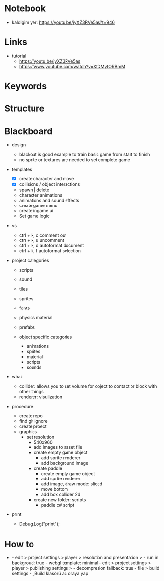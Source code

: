 # Notebook
- kaldigim yer: https://youtu.be/jyXZ3RVe5as?t=946

# Links
- tutorial
    - https://youtu.be/jyXZ3RVe5as
    - https://www.youtube.com/watch?v=XtQMytORBmM

# Keywords

# Structure

# Blackboard
- design
    - blackout is good example to train basic game from start to finish
    - no sprite or textures are needed to set complete game

- templates
    - [x] create character and move
    - [x] collisions / object interactions 
    - spawn | delete
    - character animations
    - animations and sound effects
    - create game menu
    - create ingame ui
    - Set game logic

- vs
    - ctrl + k, c       comment out
    - ctrl + k, u       uncomment
    - ctrl + k, d       autoformat document
    - ctrl + k, f       autoformat selection

- project categories
    - scripts
    - sound
    - tiles
    - sprites
    - fonts
    - physics material
    - prefabs

    - object specific categories
        - animations
        - sprites
        - material
        - scripts
        - sounds

- what
    - collider: allows you to set volume for object to contact or block with other things
    - renderer: visulization

- procedure 
    - create repo
    - find git ignore
    - create proect
    - graphics
        - set resolution 
            - 540x960
            - add images to asset file
            - create empty game object
                - add sprite renderer
                - add background image
            - create paddle
                - create empty game object
                - add sprite renderer
                - add image, draw mode: sliced 
                - move bottom
                - add box collider 2d
            - create new folder: scripts
                - paddle c# script

- print
    - Debug.Log("print");

# How to
- <making webgl build>
    - edit > project settings > player > resolution and presentation > 
        - run in backgroud: true
        - webgl template: minimal
    - edit > project settings > player > publishing settings > 
        - decompresion fallback: true
    - file > build settings
    - _Build klasörü ac oraya yap
